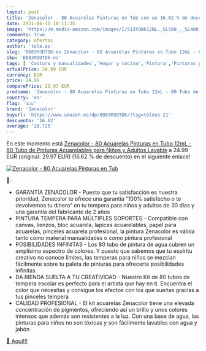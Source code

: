 ```yaml
---
layout: post
title: 'Zenacolor - 80 Acuarelas Pinturas en Tub con un 16.62 % de descuento'
date: 2021-06-15 10:11:35
image: 'https://m.media-amazon.com/images/I/513YQWk12NL._SL500_._SL400_.jpg'
comments: true
category: ofertas
author: 'tole.es'
slug: 'B083M3DTDK-es Zenacolor - 80 Acuarelas Pinturas en Tubo 12mL - 80 Tubo...'
sku: 'B083M3DTDK-es'
tags: [ 'Costura y manualidades','Hogar y cocina','Pintura','Pinturas para manualidades','acuarelas','zenacolor', ]
actualPrice: 24.99 EUR
currency: EUR
price: 24.99
comparePrice: 29.97 EUR
prodname: 'Zenacolor - 80 Acuarelas Pinturas en Tubo 12mL - 80 Tubo de Pinturas Acuarelables para Niños y Adultos Lavable'
country: 'es'
flag: '🇪🇸'
brand: 'Zenacolor'
buyurl: 'https://www.amazon.es/dp/B083M3DTDK/?tag=tolees-21'
descuento: '16.62'
average: '28.725'
---
```


En este momento está [Zenacolor - 80 Acuarelas Pinturas en Tubo 12mL - 80 Tubo de Pinturas Acuarelables para Niños y Adultos Lavable](https://www.amazon.es/dp/B083M3DTDK/?tag=tolees-21) a 24.99 EUR (original: 29.97 EUR) (16.62 %  de descuento) en el siguiente enlace!

[![Zenacolor - 80 Acuarelas Pinturas en Tub](https://m.media-amazon.com/images/I/513YQWk12NL._SL500_._SL400_.jpg)](https://www.amazon.es/dp/B083M3DTDK/?tag=tolees-21)

🔎:

- GARANTÍA ZENACOLOR - Puesto que tu satisfacción es nuestra prioridad, Zenacolor te ofrece una garantía “100% satisfecho o te devolvemos tu dinero” en tu tempera para niños y adultos de 30 días y una garantía del fabricante de 2 años
- PINTURA TEMPERA PARA MÚLTIPLES SOPORTES - Compatible con canvas, lienzos, bloc acuarela, lapices acuarelables, papel para acuarelas, pinceles acuarela profesional, la pintura Zenacolor es válida tanto como material manualidades o como pintura profesional
- POSIBILIDADES INFINITAS - Los 80 tubo de pintura de agua cubren un amplísimo espectro de colores. Y puesto que sabemos que tu espíritu creativo no conoce límites, las temperas para niños se mezclan fácilmente sobre tu paleta de pinturas para ofrecerte posibilidades infinitas
- DA RIENDA SUELTA A TU CREATIVIDAD - Nuestro Kit de 80 tubos de tempera escolar es perfecto para el artista que hay en ti. Encuentra el color que necesitas y consigue los efectos con los que sueñas gracias a tus pinceles tempera
- CALIDAD PROFESIONAL - El kit acuarelas Zenacolor tiene una elevada concentración de pigmentos, ofreciendo así un brillo y unos colores intensos que además son resistentes a la luz. Con una base de agua, las pinturas para niños no son tóxicas y son fácilmente lavables con agua y jabón

[🛒 Aquí!!!](https://www.amazon.es/dp/B083M3DTDK/?tag=tolees-21)
